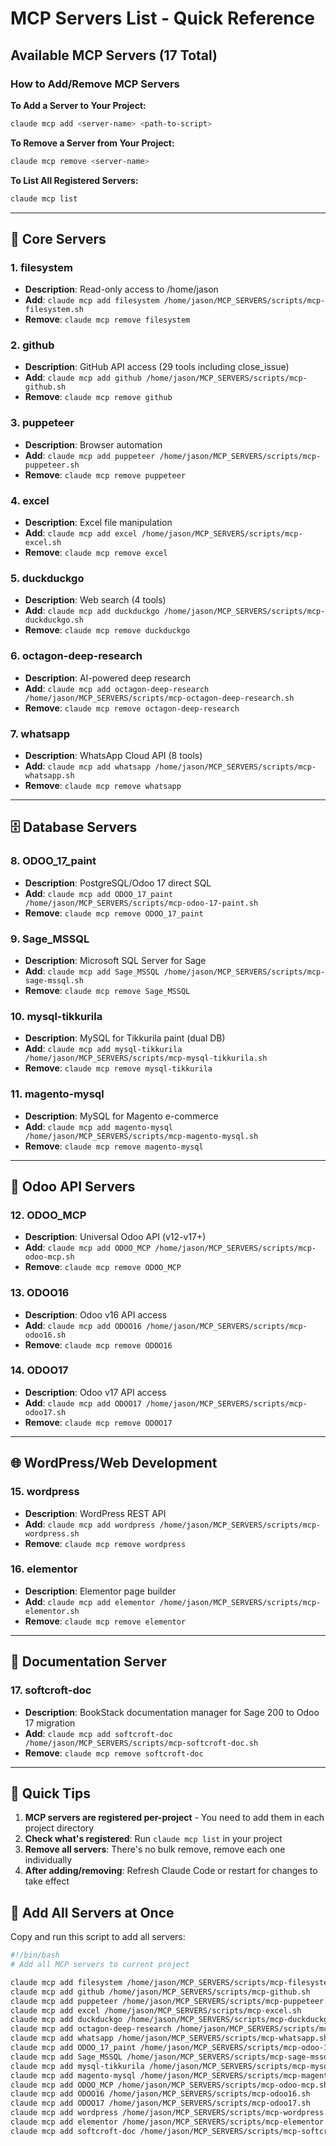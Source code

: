 # MCP Servers List - Quick Reference

## Available MCP Servers (17 Total)

### How to Add/Remove MCP Servers

**To Add a Server to Your Project:**
```bash
claude mcp add <server-name> <path-to-script>
```

**To Remove a Server from Your Project:**
```bash
claude mcp remove <server-name>
```

**To List All Registered Servers:**
```bash
claude mcp list
```

---

## 🔧 Core Servers

### 1. filesystem
- **Description**: Read-only access to /home/jason
- **Add**: `claude mcp add filesystem /home/jason/MCP_SERVERS/scripts/mcp-filesystem.sh`
- **Remove**: `claude mcp remove filesystem`

### 2. github
- **Description**: GitHub API access (29 tools including close_issue)
- **Add**: `claude mcp add github /home/jason/MCP_SERVERS/scripts/mcp-github.sh`
- **Remove**: `claude mcp remove github`

### 3. puppeteer
- **Description**: Browser automation
- **Add**: `claude mcp add puppeteer /home/jason/MCP_SERVERS/scripts/mcp-puppeteer.sh`
- **Remove**: `claude mcp remove puppeteer`

### 4. excel
- **Description**: Excel file manipulation
- **Add**: `claude mcp add excel /home/jason/MCP_SERVERS/scripts/mcp-excel.sh`
- **Remove**: `claude mcp remove excel`

### 5. duckduckgo
- **Description**: Web search (4 tools)
- **Add**: `claude mcp add duckduckgo /home/jason/MCP_SERVERS/scripts/mcp-duckduckgo.sh`
- **Remove**: `claude mcp remove duckduckgo`

### 6. octagon-deep-research
- **Description**: AI-powered deep research
- **Add**: `claude mcp add octagon-deep-research /home/jason/MCP_SERVERS/scripts/mcp-octagon-deep-research.sh`
- **Remove**: `claude mcp remove octagon-deep-research`

### 7. whatsapp
- **Description**: WhatsApp Cloud API (8 tools)
- **Add**: `claude mcp add whatsapp /home/jason/MCP_SERVERS/scripts/mcp-whatsapp.sh`
- **Remove**: `claude mcp remove whatsapp`

---

## 🗄️ Database Servers

### 8. ODOO_17_paint
- **Description**: PostgreSQL/Odoo 17 direct SQL
- **Add**: `claude mcp add ODOO_17_paint /home/jason/MCP_SERVERS/scripts/mcp-odoo-17-paint.sh`
- **Remove**: `claude mcp remove ODOO_17_paint`

### 9. Sage_MSSQL
- **Description**: Microsoft SQL Server for Sage
- **Add**: `claude mcp add Sage_MSSQL /home/jason/MCP_SERVERS/scripts/mcp-sage-mssql.sh`
- **Remove**: `claude mcp remove Sage_MSSQL`

### 10. mysql-tikkurila
- **Description**: MySQL for Tikkurila paint (dual DB)
- **Add**: `claude mcp add mysql-tikkurila /home/jason/MCP_SERVERS/scripts/mcp-mysql-tikkurila.sh`
- **Remove**: `claude mcp remove mysql-tikkurila`

### 11. magento-mysql
- **Description**: MySQL for Magento e-commerce
- **Add**: `claude mcp add magento-mysql /home/jason/MCP_SERVERS/scripts/mcp-magento-mysql.sh`
- **Remove**: `claude mcp remove magento-mysql`

---

## 🏢 Odoo API Servers

### 12. ODOO_MCP
- **Description**: Universal Odoo API (v12-v17+)
- **Add**: `claude mcp add ODOO_MCP /home/jason/MCP_SERVERS/scripts/mcp-odoo-mcp.sh`
- **Remove**: `claude mcp remove ODOO_MCP`

### 13. ODOO16
- **Description**: Odoo v16 API access
- **Add**: `claude mcp add ODOO16 /home/jason/MCP_SERVERS/scripts/mcp-odoo16.sh`
- **Remove**: `claude mcp remove ODOO16`

### 14. ODOO17
- **Description**: Odoo v17 API access
- **Add**: `claude mcp add ODOO17 /home/jason/MCP_SERVERS/scripts/mcp-odoo17.sh`
- **Remove**: `claude mcp remove ODOO17`

---

## 🌐 WordPress/Web Development

### 15. wordpress
- **Description**: WordPress REST API
- **Add**: `claude mcp add wordpress /home/jason/MCP_SERVERS/scripts/mcp-wordpress.sh`
- **Remove**: `claude mcp remove wordpress`

### 16. elementor
- **Description**: Elementor page builder
- **Add**: `claude mcp add elementor /home/jason/MCP_SERVERS/scripts/mcp-elementor.sh`
- **Remove**: `claude mcp remove elementor`

---

## 📖 Documentation Server

### 17. softcroft-doc
- **Description**: BookStack documentation manager for Sage 200 to Odoo 17 migration
- **Add**: `claude mcp add softcroft-doc /home/jason/MCP_SERVERS/scripts/mcp-softcroft-doc.sh`
- **Remove**: `claude mcp remove softcroft-doc`

---

## 📝 Quick Tips

1. **MCP servers are registered per-project** - You need to add them in each project directory
2. **Check what's registered**: Run `claude mcp list` in your project
3. **Remove all servers**: There's no bulk remove, remove each one individually
4. **After adding/removing**: Refresh Claude Code or restart for changes to take effect

## 🚀 Add All Servers at Once

Copy and run this script to add all servers:

```bash
#!/bin/bash
# Add all MCP servers to current project

claude mcp add filesystem /home/jason/MCP_SERVERS/scripts/mcp-filesystem.sh
claude mcp add github /home/jason/MCP_SERVERS/scripts/mcp-github.sh
claude mcp add puppeteer /home/jason/MCP_SERVERS/scripts/mcp-puppeteer.sh
claude mcp add excel /home/jason/MCP_SERVERS/scripts/mcp-excel.sh
claude mcp add duckduckgo /home/jason/MCP_SERVERS/scripts/mcp-duckduckgo.sh
claude mcp add octagon-deep-research /home/jason/MCP_SERVERS/scripts/mcp-octagon-deep-research.sh
claude mcp add whatsapp /home/jason/MCP_SERVERS/scripts/mcp-whatsapp.sh
claude mcp add ODOO_17_paint /home/jason/MCP_SERVERS/scripts/mcp-odoo-17-paint.sh
claude mcp add Sage_MSSQL /home/jason/MCP_SERVERS/scripts/mcp-sage-mssql.sh
claude mcp add mysql-tikkurila /home/jason/MCP_SERVERS/scripts/mcp-mysql-tikkurila.sh
claude mcp add magento-mysql /home/jason/MCP_SERVERS/scripts/mcp-magento-mysql.sh
claude mcp add ODOO_MCP /home/jason/MCP_SERVERS/scripts/mcp-odoo-mcp.sh
claude mcp add ODOO16 /home/jason/MCP_SERVERS/scripts/mcp-odoo16.sh
claude mcp add ODOO17 /home/jason/MCP_SERVERS/scripts/mcp-odoo17.sh
claude mcp add wordpress /home/jason/MCP_SERVERS/scripts/mcp-wordpress.sh
claude mcp add elementor /home/jason/MCP_SERVERS/scripts/mcp-elementor.sh
claude mcp add softcroft-doc /home/jason/MCP_SERVERS/scripts/mcp-softcroft-doc.sh
```